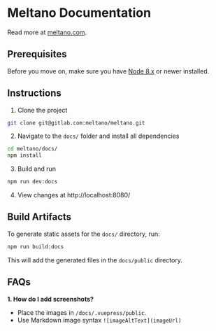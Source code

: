 # Meltano Documentation

Read more at [meltano.com](https://www.meltano.com).

## Prerequisites

Before you move on, make sure you have [Node 8.x](https://nodejs.org/) or newer installed.

## Instructions

1. Clone the project
```bash
git clone git@gitlab.com:meltano/meltano.git
```
2. Navigate to the `docs/` folder and install all dependencies

```bash
cd meltano/docs/
npm install
```
3. Build and run
```bash
npm run dev:docs
```
4. View changes at http://localhost:8080/

## Build Artifacts

To generate static assets for the `docs/` directory, run:
```bash
npm run build:docs
```
This will add the generated files in the `docs/public` directory.

## FAQs

**1. How do I add screenshots?**

- Place the images in `/docs/.vuepress/public`.
- Use Markdown image syntax `![imageAltText](imageUrl)`
